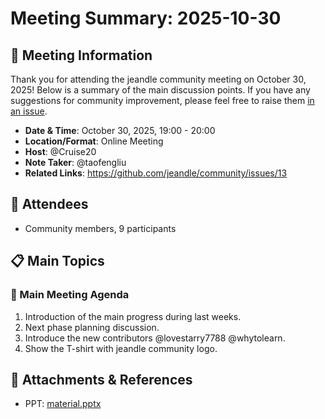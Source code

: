 # Meeting Summary: 2025-10-30

## 📅 Meeting Information

Thank you for attending the jeandle community meeting on October 30, 2025! Below is a summary of the main discussion points. If you have any suggestions for community improvement, please feel free to raise them [in an issue](https://github.com/jeandle/community/issues).

- **Date & Time**: October 30, 2025, 19:00 - 20:00
- **Location/Format**: Online Meeting
- **Host**: @Cruise20
- **Note Taker**: @taofengliu
- **Related Links**: https://github.com/jeandle/community/issues/13

## 👥 Attendees

- Community members, 9 participants

## 📋 Main Topics

### 🚀 Main Meeting Agenda
1. Introduction of the main progress during last weeks.
2. Next phase planning discussion.
4. Introduce the new contributors @lovestarry7788 @whytolearn.
5. Show the T-shirt with jeandle community logo.

## 📎 Attachments & References

- PPT: [material.pptx](./material.pptx)
